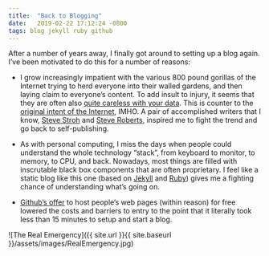```yaml
---
title:  "Back to Blogging"
date:   2019-02-22 17:12:24 -0800
tags: blog jekyll ruby github
---
```


After a number of years away, I finally got around to setting up a
blog again. I’ve been motivated to do this for a number of reasons:

- I grow increasingly impatient with the various 800 pound gorillas of
the Internet trying to herd everyone into their walled gardens, and
then laying claim to everyone’s content. To add insult to injury, it
seems that they are often also
[quite careless with your data](https://www.theguardian.com/commentisfree/2018/dec/21/quit-facebook-privacy-scandal-private-messages). This is counter
to the
[original intent of the Internet](https://inrupt.com/blog/one-small-step-for-the-web), IMHO. A pair of accomplished writers that I know,
[Steve Stroh](https://www.stevestroh.com/) and
[Steve Roberts](https://microship.com/), inspired me to fight the
trend and go back to self-publishing.

- As with personal computing, I miss the days when people could
understand the whole technology “stack”, from keyboard to monitor, to
memory, to CPU, and back. Nowadays, most things are filled with
inscrutable black box components that are often proprietary. I feel
like a static blog like this one (based on [Jekyll](https://jekyllrb.com/)
and [Ruby](https://www.ruby-lang.org/en/)) gives me a
fighting chance of understanding what’s going on.

- [Github’s offer](https://pages.github.com/) to host people’s web pages
(within reason) for free lowered the costs and barriers to entry to the
point that it literally took less than 15 minutes to setup and start a blog.

![The Real Emergency]({{ site.url }}{{ site.baseurl }}/assets/images/RealEmergency.jpg)
